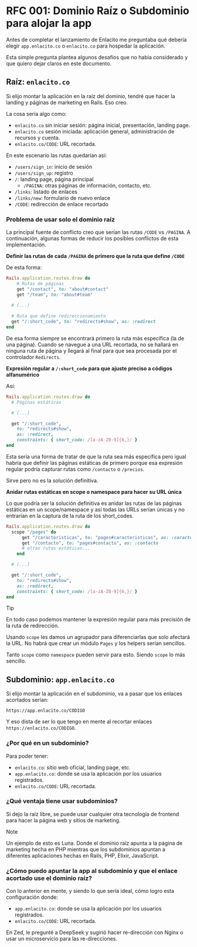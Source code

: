 # RFC 001: Dominio Raíz o Subdominio para alojar la app

Antes de completar el lanzamiento de Enlacito me preguntaba qué debería elegir `app.enlacito.co` o `enlacito.co` para hospedar la aplicación.

Esta simple pregunta plantea algunos desafíos que no había considerado y que quiero dejar claros en este documento.

## Raíz: `enlacito.co`

Si elijo montar la aplicación en la raíz del dominio, tendré que hacer la landing y páginas de marketing en Rails. Eso creo.

La cosa sería algo como:

- `enlacito.co` sin iniciar sesión: página inicial, presentación, landing page.
- `enlacito.co` sesión iniciada: aplicación general, administración de recursos y cuenta.
- `enlacito.co/CODE`: URL recortada.

En este escenario las rutas quedarían así:

- `/users/sign_in`: inicio de sesión
- `/users/sign_up`: registro
- `/`: landing page, página principal
	- `/PAGINA`: otras páginas de información, contacto, etc.
- `/links`: listado de enlaces
- `/links/new`: formulario de nuevo enlace
- `/CODE`: redirección de enlace recortado

### Problema de usar solo el dominio raíz

La principal fuente de conflicto creo que serían las rutas `/CODE` vs `/PAGINA`. A continuación, algunas formas de reducir los posibles conflictos de esta implementación.

**Definir las rutas de cada `/PAGINA` de primero que la ruta que define `/CODE`**

De esta forma:
```ruby
Rails.application.routes.draw do
	# Rutas de páginas
	get "/contact", to: "about#contact"
	get "/team", to: "about#team"

  # (...)
  
  # Ruta que define redireccionamiento
  get "/:short_code", to: "redirects#show", as: :redirect
end
```

De esa forma siempre se encontrará primero la ruta más específica (la de una página). Cuando se navegue a una URL recortada, no se hallará en ninguna ruta de página y llegará al final para que sea procesada por el controlador `Redirects`.

**Expresión regular a `/:short_code` para que  ajuste preciso a códigos alfanumérico**

Así:
```ruby
Rails.application.routes.draw do
  # Páginas estáticas

  # (...)

  get "/:short_code",
    to: "redirects#show",
    as: :redirect,
    constraints: { short_code: /[a-zA-Z0-9]{6,}/ }
end
```

Esta sería una forma de tratar de que la ruta sea más específica pero igual habría que definir las páginas estáticas de primero porque esa expresión regular podría capturar rutas como `/contacto` o `/precios`.

Sirve pero no es la solución definitiva.

**Anidar rutas estáticas en scope o namespace para hacer su URL única**

Lo que podría ser la solución definitiva es anidar las rutas de las páginas estáticas en un scope/namespace y así todas las URLs serían únicas y no entrarían en la captura de la ruta de los short_codes.

```ruby
Rails.application.routes.draw do
  scope "/pages" do
	  get "/caracteristicas", to: "pages#caracteristicas", as: :caracteristicas
	  get "/contacto", to: "pages#contacto", as: :contacto
	  # otras rutas estáticas...
	end

  # (...)

  get "/:short_code",
    to: "redirects#show",
    as: :redirect,
    constraints: { short_code: /[a-zA-Z0-9]{6,}/ }
end
```

> [!Tip]
> En todo caso podemos mantener la expresión regular para más precisión de la ruta de redirección.

Usando `scope` les damos un agrupador para diferenciarlas que solo afectará la URL. No habrá que crear un módulo `Pages` y los helpers serían sencillos.

Tanto `scope` como `namespace` pueden servir para esto. Siendo `scope` lo más sencillo.


## Subdominio: `app.enlacito.co`

Si elijo montar la aplicación en el subdominio, va a pasar que los enlaces acortados serían:

```
https://app.enlacito.co/CODIGO
```

Y eso dista de ser lo que tengo en mente al recortar enlaces `https://enlacito.co/CODIGO`.

### ¿Por qué en un subdominio?

Para poder tener:

- `enlacito.co`: sitio web oficial, landing page, etc.
- `app.enlacito.co`: donde se usa la aplicación por los usuarios registrados.
- `enlacito.co/CODE`: URL recortada.

### ¿Qué ventaja tiene usar subdominios?

Si dejo la raíz libre, se puede usar cualquier otra tecnología de frontend para hacer la página web y sitios de marketing.

> [!Note]
> Un ejemplo de esto es Luna. Donde el dominio raíz apunta a la página de marketing hecha en PHP mientras que los subdominios apuntan a diferentes aplicaciones hechas en Rails, PHP, Elixir, JavaScript.

### ¿Cómo puedo apuntar la app al subdominio y que el enlace acortado use el dominio raíz?

Con lo anterior en mente, y siendo lo que sería ideal, cómo logro esta configuración donde:

- `app.enlacito.co`: donde se usa la aplicación por los usuarios registrados.
- `enlacito.co/CODE`: URL recortada.

En Zed, le pregunté a DeepSeek y sugirió hacer re-dirección con Nginx o usar un microservicio para las re-direcciones.

